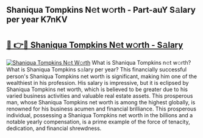 ## Shaniqua Tompkins N𝚎t w𝚘rth - Part-auY S𝚊lary per year K7nKV

# <h2><a href="http://gc1ddz2.nevu.top/?p=Shaniqua+Tompkins">🔗 👉🔴 Shaniqua Tompkins N𝚎t w𝚘rth - S𝚊lary</a></h2>

[![Shaniqua Tompkins N𝚎t W𝚘rth](https://i.imgur.com/Oavwk0R.jpeg)](http://gc1ddz2.nevu.top/?p=Shaniqua+Tompkins)
What is Shaniqua Tompkins n𝚎t w𝚘rth? What is Shaniqua Tompkins s𝚊lary per year?
This financially successful person's Shaniqua Tompkins net worth is significant, making him one of the wealthiest in his profession. His salary is impressive, but it is eclipsed by Shaniqua Tompkins net worth, which is believed to be greater due to his varied business activities and valuable real estate assets. This prosperous man, whose Shaniqua Tompkins net worth is among the highest globally, is renowned for his business acumen and financial brilliance. This prosperous individual, possessing a Shaniqua Tompkins net worth in the billions and a notable yearly compensation, is a prime example of the force of tenacity, dedication, and financial shrewdness.
